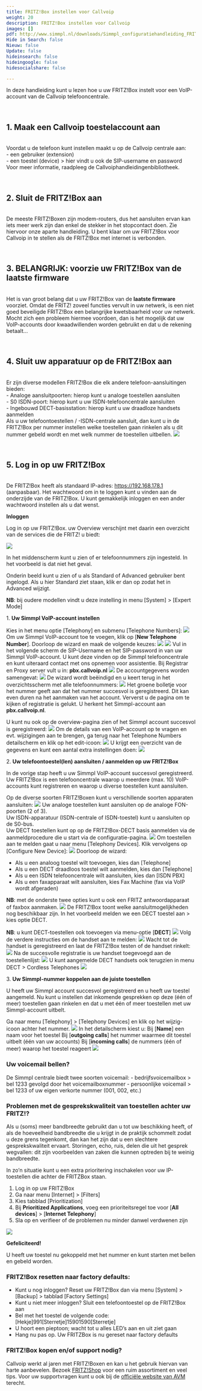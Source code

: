```yaml
---
title: FRITZ!Box instellen voor Callvoip
weight: 20
description: FRITZ!Box instellen voor Callvoip
images: []
pdf: http://www.simmpl.nl/downloads/Simmpl_configuratiehandleiding_FRITZBox.pdf
Hide in Search: false
Nieuw: false
Update: false
hideinsearch: false
hideingoogle: false
hidesocialshare: false

---
```

In deze handleiding kunt u lezen hoe u uw FRITZ!Box instelt voor een VoIP-account van de Callvoip telefooncentrale.

<br><h2>1. **Maak een Callvoip toestelaccount aan**</h2>  
Voordat u de telefoon kunt instellen maakt u op de Callvoip centrale aan:  
\- een gebruiker (extension)  
\- een toestel (device) > hier vindt u ook de SIP-username en password  
Voor meer informatie, raadpleeg de Callvoiphandleidingenbibliotheek.

<br><h2>2. **Sluit de FRITZ!Box aan**</h2>  
De meeste FRITZ!Boxen zijn modem-routers, dus het aansluiten ervan kan iets meer werk zijn dan enkel de stekker in het stopcontact doen. Zie hiervoor onze aparte handleiding. U bent klaar om uw FRITZ!Box voor Callvoip in te stellen als de FRITZ!Box met internet is verbonden.

<br><h2>3. **BELANGRIJK: voorzie uw FRITZ!Box van de laatste firmware**</h2>  
Het is van groot belang dat u uw FRITZ!Box van de **laatste firmware** voorziet. Omdat de FRITZ! zoveel functies vervult in uw netwerk, is een niet goed beveiligde FRITZ!Box een belangrijke kwetsbaarheid voor uw netwerk. Mocht zich een probleem hiermee voordoen, dan is het mogelijk dat uw VoIP-accounts door kwaadwillenden worden gebruikt en dat u de rekening betaalt…

<br><h2>4. **Sluit uw apparatuur op de FRITZ!Box aan**</h2>  
Er zijn diverse modellen FRITZ!Box die elk andere telefoon-aansluitingen bieden:  
\- Analoge aansluitpoorten: hierop kunt u analoge toestellen aansluiten  
\- S0 ISDN-poort: hierop kunt u uw ISDN-telefooncentrale aansluiten  
\- Ingebouwd DECT-basisstation: hierop kunt u uw draadloze handsets aanmelden  
Als u uw telefoontoestellen / -ISDN-centrale aansluit, dan kunt u in de FRITZ!Box per nummer instellen welke toestellen gaan rinkelen als u dit nummer gebeld wordt en met welk nummer de toestellen uitbellen. ![](https://res.cloudinary.com/callvoip/image/upload/v1564736007/fritzbox-1_n33fkz.png)

<br><h2>5. **Log in op uw FRITZ!Box**</h2>  
De FRITZ!Box heeft als standaard IP-adres: https://192.168.178.1 (aanpasbaar). Het wachtwoord om in te loggen kunt u vinden aan de onderzijde van de FRITZ!Box. U kunt gemakkelijk inloggen en een ander wachtwoord instellen als u dat wenst.

<b>Inloggen</b>

Log in op uw FRITZ!Box. uw Overview verschijnt met daarin een overzicht van de services die de FRITZ! u biedt:

![](https://res.cloudinary.com/callvoip/image/upload/v1564736442/fritzbox-2_fdh8ks.png)

In het middenscherm kunt u zien of er telefoonnummers zijn ingesteld. In het voorbeeld is dat niet het geval.

Onderin beeld kunt u zien of u als Standard of Advanced gebruiker bent ingelogd. Als u hier Standard ziet staan, klik er dan op zodat het in Advanced wijzigt.

**NB**: bij oudere modellen vindt u deze instelling in menu \[System\] > \[Expert Mode\]

1\. **Uw Simmpl VoIP-account instellen**

Kies in het menu optie \[Telephony\] en submenu \[Telephone Numbers\]: ![](https://res.cloudinary.com/callvoip/image/upload/v1564736694/fritzbox-3_iyweh8.png)
Om uw Simmpl VoIP-account toe te voegen, klik op \[**New Telephone Number**\].
Doorloop de wizard en maak de volgende keuzes:
![](https://res.cloudinary.com/callvoip/image/upload/v1564736827/fritzbox-4_xia9zw.png)
![](https://res.cloudinary.com/callvoip/image/upload/v1564736873/fritzbox-5_qasauc.png) Vul in het volgende scherm de SIP-Username en het SIP-password in van uw Simmpl VoIP-account. U kunt deze vinden op de Simmpl telefooncentrale en kunt uiteraard contact met ons opnemen voor assistentie. Bij Registrar en Proxy server vult u in: **pbx.callvoip.nl** ![](https://res.cloudinary.com/callvoip/image/upload/v1564736972/fritzbox-6_kzvtwg.png) De accountgegevens worden samengevat: ![](https://res.cloudinary.com/callvoip/image/upload/v1564737042/fritzbox-7_iqq1dj.png)
De wizard wordt beëindigd en u keert terug in het overzichtsscherm met alle telefoonnummers:
![](https://res.cloudinary.com/callvoip/image/upload/v1564737107/fritzbox-8_s3ceny.png)
Het groene bolletje voor het nummer geeft aan dat het nummer succesvol is geregistreerd. Dit kan even duren na het aanmaken van het account. Ververst u de pagina om te kijken of registratie is gelukt. U herkent het Simmpl-account aan **pbx.callvoip.nl**.

U kunt nu ook op de overview-pagina zien of het Simmpl account succesvol is geregistreerd:
![](https://res.cloudinary.com/callvoip/image/upload/v1564737218/fritzbox-9_mlkzvi.png)
Om de details van een VoIP-account op te vragen en evt. wijzigingen aan te brengen, ga terug naar het Telephone Numbers detailscherm en klik op het edit-icoon:
![](https://res.cloudinary.com/callvoip/image/upload/v1564737295/fritzbox-10_nv1hd0.png)
U krijgt een overzicht van de gegevens en kunt een aantal extra instellingen doen:
![](https://res.cloudinary.com/callvoip/image/upload/v1564737397/fritzbox-11_tnbiud.png)

2\. **Uw telefoontoestel(len) aansluiten / aanmelden op uw FRITZ!Box**

In de vorige stap heeft u uw Simmpl VoIP-account succesvol geregistreerd. Uw FRITZ!Box is een telefooncentrale waarop u meerdere (max. 10) VoIP-accounts kunt registreren en waarop u diverse toestellen kunt aansluiten.

Op de diverse soorten FRITZ!Boxen kunt u verschillende soorten apparaten aansluiten:
![](https://res.cloudinary.com/callvoip/image/upload/v1564737484/fritzbox-12_cwc6pe.png)
Uw analoge toestellen kunt aansluiten op de analoge FON-poorten (2 of 3).  
Uw ISDN-apparatuur (ISDN-centrale of ISDN-toestel) kunt u aansluiten op de S0-bus.  
Uw DECT toestellen kunt op op de FRITZ!Box-DECT basis aanmelden via de aanmeldprocedure die u start via de configuratie-pagina.
![](https://res.cloudinary.com/callvoip/image/upload/v1564737573/fritzbox-13_kyznvb.png)
Om toestellen aan te melden gaat u naar menu \[Telephony Devices\]. Klik vervolgens op \[Configure New Device\]:
![](https://res.cloudinary.com/callvoip/image/upload/v1564737638/fritzbox-14_u2dmul.png)
Doorloop de wizard:

* Als u een analoog toestel wilt toevoegen, kies dan \[Telephone\]
* Als u een DECT draadloos toestel wilt aanmelden, kies dan \[Telephone\]
* Als u een ISDN telefooncentrale wilt aansluiten, kies dan \[ISDN PBX\]
* Als u een faxapparaat wilt aansluiten, kies Fax Machine (fax via VoIP wordt afgeraden)

**NB**: met de onderste twee opties kunt u ook een FRITZ antwoordapparaat of faxbox aanmaken.
![](https://res.cloudinary.com/callvoip/image/upload/v1564737774/fritzbox-15_u2stcx.png)
De FRITZ!Box toont welke aansluitmogelijkheden nog beschikbaar zijn.
In het voorbeeld melden we een DECT toestel aan > kies optie DECT.

**NB**: u kunt DECT-toestellen ook toevoegen via menu-optie \[**DECT**\]
![](https://res.cloudinary.com/callvoip/image/upload/v1564737902/fritzbox-16_gyueso.png)
Volg de verdere instructies om de handset aan te melden:
![](https://res.cloudinary.com/callvoip/image/upload/v1564737962/fritzbox-17_aitv4f.png)
Wacht tot de handset is geregistreerd en laat de FRITZ!Box testen of de handset rinkelt:
![](https://res.cloudinary.com/callvoip/image/upload/v1564738022/fritzbox-18_provbx.png)
Na de succesvolle registratie is uw handset toegevoegd aan de toestellenlijst:
![](https://res.cloudinary.com/callvoip/image/upload/v1564738083/fritzbox-19_kzvqgb.png)
U kunt aangemelde DECT handsets ook terugzien in menu DECT > Cordless Telephones
![](https://res.cloudinary.com/callvoip/image/upload/v1564738167/fritzbox-20_xzkxd4.png)

3\. **Uw Simmpl-nummer koppelen aan de juiste toestellen**

U heeft uw Simmpl account succesvol geregistreerd en u heeft uw toestel aangemeld. Nu kunt u instellen dat inkomende gesprekken op deze (één of meer) toestellen gaan rinkelen en dat u met één of meer toestellen met uw Simmpl-account uitbelt.

Ga naar menu \[Telephony\] > \[Telephony Devices\] en klik op het wijzig-icoon achter het nummer.
![](https://res.cloudinary.com/callvoip/image/upload/v1564738254/fritzbox-21_ic5t4b.png)
In het detailscherm kiest u:
Bij \[**Name**\] een naam voor het toestel
Bij \[**outgoing calls**\] het nummer waarmee dit toestel uitbelt (één van uw accounts)
Bij \[**incoming calls**\] de nummers (één of meer) waarop het toestel reageert
![](https://res.cloudinary.com/callvoip/image/upload/v1564738350/fritzbox-22_r46gmt.png)

<h3>Uw voicemail bellen?</h3>

De Simmpl centrale biedt twee soorten voicemail:
\- bedrijfsvoicemailbox > bel 1233 gevolgd door het voicemailboxnummer
\- persoonlijke voicemail > bel 1233 of uw eigen verkorte nummer (001, 002, etc.)

<h3>Problemen met de gesprekskwaliteit van toestellen achter uw FRITZ!?</h3>

Als u (soms) meer bandbreedte gebruikt dan u tot uw beschikking heeft, of als de hoeveelheid bandbreedte die u krijgt in de praktijk schommelt zodat u deze grens tegenkomt, dan kan het zijn dat u een slechtere gesprekskwaliteit ervaart. Storingen, echo, ruis, delen die uit het gesprek wegvallen: dit zijn voorbeelden van zaken die kunnen optreden bij te weinig bandbreedte.

In zo’n situatie kunt u een extra prioritering inschakelen voor uw IP-toestellen die achter de FRITZBox staan.

1. Log in op uw FRITZ!Box
2. Ga naar menu \[Internet\] > \[Filters\]
3. Kies tabblad \[Prioritization\]
4. Bij **Prioritized Applications**, voeg een prioriteitsregel toe voor \[**All devices**\] > \[**Internet Telephony**\]
5. Sla op en verifieer of de problemen nu minder danwel verdwenen zijn

![](https://res.cloudinary.com/callvoip/image/upload/v1564738971/fritzbox-23_qs0nxb.png)

<b>Gefeliciteerd!</b>

U heeft uw toestel nu gekoppeld met het nummer en kunt starten met bellen en gebeld worden.

<h3>FRITZ!Box resetten naar factory defaults:</h3>

* Kunt u nog inloggen? Reset uw FRITZ!Box dan via menu \[System\] > \[Backup\] > tabblad \[Factory Settings\]
* Kunt u niet meer inloggen? Sluit een telefoontoestel op de FRITZ!Box aan
* Bel met het toestel de volgende code: \[Hekje\]991\[Sterretje\]15901590\[Sterretje\]
* U hoort een pieptoon; wacht tot u alles LED’s aan en uit ziet gaan
* Hang nu pas op. Uw FRITZBox is nu gereset naar factory defaults

<h3>FRITZ!Box kopen en/of support nodig?</h3>

Callvoip werkt al jaren met FRITZ!Boxen en kan u het gebruik hiervan van harte aanbevelen. Bezoek <a href="https://fritzshop.nl/" target="_blank">FRITZ!Shop</a> voor een ruim assortiment en veel tips. Voor uw supportvragen kunt u ook bij de <a href="[https://nl.avm.de/service/fritzbox/fritzbox-7490/knowledge-base/](https://nl.avm.de/service/fritzbox/fritzbox-7490/knowledge-base/)" target="_blank">officiële website van AVM</a> terecht.